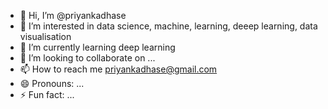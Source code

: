 - 👋 Hi, I’m @priyankadhase
- 👀 I’m interested in data science, machine, learning, deeep learning, data visualisation
- 🌱 I’m currently learning deep learning
- 💞️ I’m looking to collaborate on ...
- 📫 How to reach me priyankadhase@gmail.com
- 😄 Pronouns: ...
- ⚡ Fun fact: ...

<!---
priyankadhase/priyankadhase is a ✨ special ✨ repository because its `README.md` (this file) appears on your GitHub profile.
You can click the Preview link to take a look at your changes.
--->
